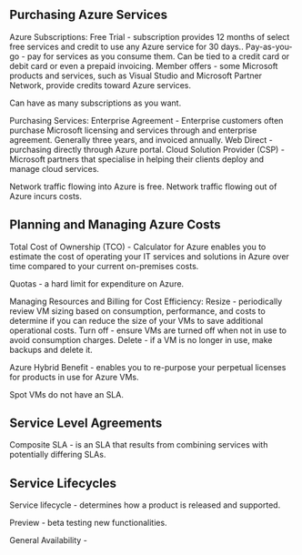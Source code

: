 
## Purchasing Azure Services


Azure Subscriptions:
	Free Trial - subscription provides 12 months of select free services and credit to use any Azure service for 30 days..
	Pay-as-you-go - pay for services as you consume them. Can be tied to a credit card or debit card or even a prepaid invoicing.
	Member offers - some Microsoft products and services, such as Visual Studio and Microsoft Partner Network, provide credits toward Azure services.

Can have as many subscriptions as you want.

Purchasing Services:
	Enterprise Agreement - Enterprise customers often purchase Microsoft licensing and services through and enterprise agreement. Generally three years, and invoiced annually.
	Web Direct - purchasing directly through Azure portal.
	Cloud Solution Provider (CSP) - Microsoft partners that specialise in helping their clients deploy and manage cloud services.


Network traffic flowing into Azure is free.
Network traffic flowing out of Azure incurs costs.

## Planning and Managing Azure Costs

Total Cost of Ownership (TCO) - Calculator for Azure enables you to estimate the cost of operating your IT services and solutions in Azure over time compared to your current on-premises costs.

Quotas - a hard limit for expenditure on Azure.

Managing Resources and Billing for Cost Efficiency:
	Resize - periodically review VM sizing based on consumption, performance, and costs to determine if you can reduce the size of your VMs to save additional operational costs.
	Turn off - ensure VMs are turned off when not in use to avoid consumption charges.
	Delete - if a VM is no longer in use, make backups and delete it.

Azure Hybrid Benefit - enables you to re-purpose your perpetual licenses for products in use for Azure VMs.

Spot VMs do not have an SLA.
## Service Level Agreements

Composite SLA - is an SLA that results from combining services with potentially differing SLAs.
## Service Lifecycles 

Service lifecycle - determines how a product is released and supported.

Preview - beta testing new functionalities.

General Availability - 